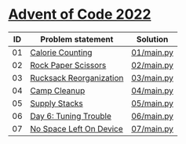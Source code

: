# [Advent of Code 2022](https://adventofcode.com/2022)


| ID | Problem statement                                              | Solution                 |
|----|----------------------------------------------------------------|--------------------------|
| 01 | [Calorie Counting](https://adventofcode.com/2022/day/1)        | [01/main.py](01/main.py) |
| 02 | [Rock Paper Scissors](https://adventofcode.com/2022/day/2)     | [02/main.py](02/main.py) |
| 03 | [Rucksack Reorganization](https://adventofcode.com/2022/day/3) | [03/main.py](03/main.py) |
| 04 | [Camp Cleanup](https://adventofcode.com/2022/day/4)            | [04/main.py](04/main.py) |
| 05 | [Supply Stacks](https://adventofcode.com/2022/day/5)           | [05/main.py](05/main.py) |
| 06 | [Day 6: Tuning Trouble](https://adventofcode.com/2022/day/6)   | [06/main.py](06/main.py) |
| 07 | [No Space Left On Device](https://adventofcode.com/2022/day/7) | [07/main.py](07/main.py) |

